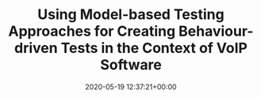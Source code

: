 ---
advisors:
- tanja-mayerhofer
- gertrude-kappel
authors:
- Simon Schneider
categories: []
date: '2020-05-19 12:37:21+00:00'
external_link: ''
image:
  caption: ''
  focal_point: ''
  preview_only: false
slides: ''
summary: ''
tags:
- Ongoing
title: Using Model-based Testing Approaches for Creating Behaviour-driven Tests in
  the Context of VoIP Software
url_code: ''
url_pdf: ''
url_slides: ''
url_video: ''
---
